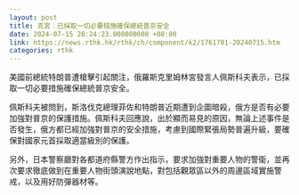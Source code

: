 ```yaml
---
layout: post
title: 克宮：已採取一切必要措施確保總統普京安全
date: 2024-07-15 20:24:23.000000000 +08:00
link: https://news.rthk.hk/rthk/ch/component/k2/1761701-20240715.htm
categories: rthk
---
```


美國前總統特朗普遭槍擊引起關注，俄羅斯克里姆林宮發言人佩斯科夫表示，已採取一切必要措施確保總統普京安全。

佩斯科夫被問到，斯洛伐克總理菲佐和特朗普近期遭到企圖暗殺，俄方是否有必要加強對普京的保護措施。佩斯科夫回應說，出於顯而易見的原因，無論上述事件是否發生，俄方都已經加強對普京的安全措施，考慮到國際緊張局勢普遍升級，要確保對國家元首採取適當級別的保護。

另外，日本警察廳對各都道府縣警方作出指示，要求加強對重要人物的警衛，並再次要求徹底做到在重要人物街頭演說地點，對包括觀眾區以外的周邊區域實施警戒，以及用好防彈器材等。
